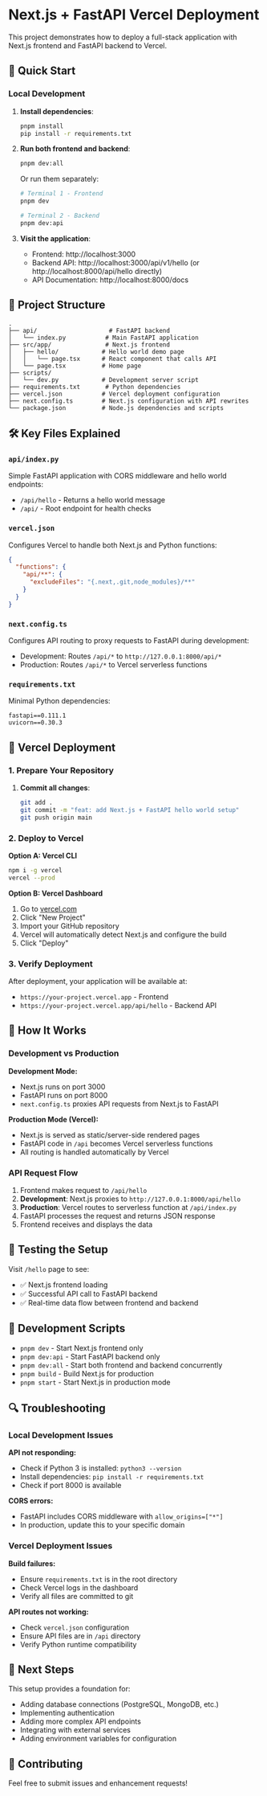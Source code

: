 # Next.js + FastAPI Vercel Deployment

This project demonstrates how to deploy a full-stack application with Next.js frontend and FastAPI backend to Vercel.

## 🚀 Quick Start

### Local Development

1. **Install dependencies**:
   ```bash
   pnpm install
   pip install -r requirements.txt
   ```

2. **Run both frontend and backend**:
   ```bash
   pnpm dev:all
   ```

   Or run them separately:
   ```bash
   # Terminal 1 - Frontend
   pnpm dev

   # Terminal 2 - Backend
   pnpm dev:api
   ```

3. **Visit the application**:
   - Frontend: http://localhost:3000
   - Backend API: http://localhost:3000/api/v1/hello (or http://localhost:8000/api/hello directly)
   - API Documentation: http://localhost:8000/docs

## 📁 Project Structure

```
.
├── api/                    # FastAPI backend
│   └── index.py           # Main FastAPI application
├── src/app/               # Next.js frontend
│   ├── hello/            # Hello world demo page
│   │   └── page.tsx      # React component that calls API
│   └── page.tsx          # Home page
├── scripts/
│   └── dev.py            # Development server script
├── requirements.txt       # Python dependencies
├── vercel.json           # Vercel deployment configuration
├── next.config.ts        # Next.js configuration with API rewrites
└── package.json          # Node.js dependencies and scripts
```

## 🛠 Key Files Explained

### `api/index.py`
Simple FastAPI application with CORS middleware and hello world endpoints:
- `/api/hello` - Returns a hello world message
- `/api/` - Root endpoint for health checks

### `vercel.json`
Configures Vercel to handle both Next.js and Python functions:
```json
{
  "functions": {
    "api/**": {
      "excludeFiles": "{.next,.git,node_modules}/**"
    }
  }
}
```

### `next.config.ts`
Configures API routing to proxy requests to FastAPI during development:
- Development: Routes `/api/*` to `http://127.0.0.1:8000/api/*`
- Production: Routes `/api/*` to Vercel serverless functions

### `requirements.txt`
Minimal Python dependencies:
```
fastapi==0.111.1
uvicorn==0.30.3
```

## 🚀 Vercel Deployment

### 1. Prepare Your Repository

1. **Commit all changes**:
   ```bash
   git add .
   git commit -m "feat: add Next.js + FastAPI hello world setup"
   git push origin main
   ```

### 2. Deploy to Vercel

**Option A: Vercel CLI**
```bash
npm i -g vercel
vercel --prod
```

**Option B: Vercel Dashboard**
1. Go to [vercel.com](https://vercel.com)
2. Click "New Project"
3. Import your GitHub repository
4. Vercel will automatically detect Next.js and configure the build
5. Click "Deploy"

### 3. Verify Deployment

After deployment, your application will be available at:
- `https://your-project.vercel.app` - Frontend
- `https://your-project.vercel.app/api/hello` - Backend API

## 🔧 How It Works

### Development vs Production

**Development Mode:**
- Next.js runs on port 3000
- FastAPI runs on port 8000
- `next.config.ts` proxies API requests from Next.js to FastAPI

**Production Mode (Vercel):**
- Next.js is served as static/server-side rendered pages
- FastAPI code in `/api` becomes Vercel serverless functions
- All routing is handled automatically by Vercel

### API Request Flow

1. Frontend makes request to `/api/hello`
2. **Development**: Next.js proxies to `http://127.0.0.1:8000/api/hello`
3. **Production**: Vercel routes to serverless function at `/api/index.py`
4. FastAPI processes the request and returns JSON response
5. Frontend receives and displays the data

## 🧪 Testing the Setup

Visit `/hello` page to see:
- ✅ Next.js frontend loading
- ✅ Successful API call to FastAPI backend
- ✅ Real-time data flow between frontend and backend

## 📝 Development Scripts

- `pnpm dev` - Start Next.js frontend only
- `pnpm dev:api` - Start FastAPI backend only  
- `pnpm dev:all` - Start both frontend and backend concurrently
- `pnpm build` - Build Next.js for production
- `pnpm start` - Start Next.js in production mode

## 🔍 Troubleshooting

### Local Development Issues

**API not responding:**
- Check if Python 3 is installed: `python3 --version`
- Install dependencies: `pip install -r requirements.txt`
- Check if port 8000 is available

**CORS errors:**
- FastAPI includes CORS middleware with `allow_origins=["*"]`
- In production, update this to your specific domain

### Vercel Deployment Issues

**Build failures:**
- Ensure `requirements.txt` is in the root directory
- Check Vercel logs in the dashboard
- Verify all files are committed to git

**API routes not working:**
- Check `vercel.json` configuration
- Ensure API files are in `/api` directory
- Verify Python runtime compatibility

## 🎯 Next Steps

This setup provides a foundation for:
- Adding database connections (PostgreSQL, MongoDB, etc.)
- Implementing authentication
- Adding more complex API endpoints
- Integrating with external services
- Adding environment variables for configuration

## 🤝 Contributing

Feel free to submit issues and enhancement requests! 